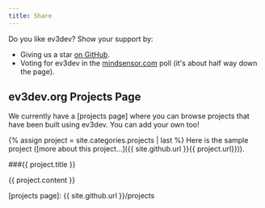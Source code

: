 ```yaml
---
title: Share
---
```


Do you like ev3dev? Show your support by:

* Giving us a star [on GitHub](https://github.com/ev3dev/ev3dev).
* Voting for ev3dev in the [mindsensor.com] poll (it's about half way down the page).

ev3dev.org Projects Page
------------------------

We currently have a [projects page] where you can browse projects that have been
built using ev3dev. You can add your own too!

{% assign project = site.categories.projects | last %}
Here is the sample project ([more about this project...]({{ site.github.url }}{{ project.url}})).

###{{ project.title }}

{{ project.content }}

[mindsensor.com]: http://mindsensors.com/
[projects page]: {{ site.github.url }}/projects
